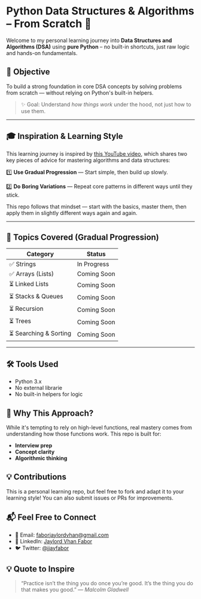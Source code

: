 # Python Data Structures & Algorithms – From Scratch 🐍

Welcome to my personal learning journey into **Data Structures and Algorithms (DSA)** using **pure Python** – no built-in shortcuts, just raw logic and hands-on fundamentals.

## 📌 Objective

To build a strong foundation in core DSA concepts by solving problems from scratch — without relying on Python's built-in helpers.

> ✨ Goal: Understand *how things work* under the hood, not just how to use them.

---

## 🎓 Inspiration & Learning Style

This learning journey is inspired by [this YouTube video](https://www.youtube.com/watch?v=YeYmVEtae2A&t=4s), which shares two key pieces of advice for mastering algorithms and data structures:

1️⃣ **Use Gradual Progression** — Start simple, then build up slowly.

2️⃣ **Do Boring Variations** — Repeat core patterns in different ways until they stick.

This repo follows that mindset — start with the basics, master them, then apply them in slightly different ways again and again.

---

## 🧠 Topics Covered (Gradual Progression)

| Category | Status |
|----------|--------|
| ✅ Strings | In Progress |
| ✅ Arrays (Lists) | Coming Soon |
| ⏳ Linked Lists | Coming Soon |
| ⏳ Stacks & Queues | Coming Soon |
| ⏳ Recursion | Coming Soon |
| ⏳ Trees | Coming Soon |
| ⏳ Searching & Sorting | Coming Soon |

---

## 🛠️ Tools Used

- Python 3.x
- No external librarie
- No built-in helpers for logic

## 🌱 Why This Approach?

While it's tempting to rely on high-level functions, real mastery comes from understanding how those functions work. This repo is built for:

- **Interview prep**
- **Concept clarity**
- **Algorithmic thinking**

## 💡 Contributions

This is a personal learning repo, but feel free to fork and adapt it to your learning style! You can also submit issues or PRs for improvements.

## 📬 Feel Free to Connect

- 📧 Email: [faborjaylordvhan@gmail.com](mailto:faborjaylordvhan@gmail.com)
- 💼 LinkedIn: [Jaylord Vhan Fabor](https://www.linkedin.com/in/jjayfabor)
- 🐦 Twitter: [@jjayfabor](https://twitter.com/jjayfabor)

## 💡 Quote to Inspire

> “Practice isn’t the thing you do once you’re good. It’s the thing you do that makes you good.”
> — *Malcolm Gladwell*
